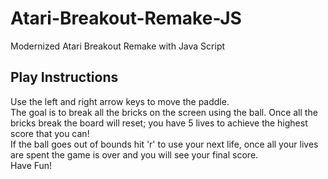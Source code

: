 # Atari-Breakout-Remake-JS
Modernized Atari Breakout Remake with Java Script

## Play Instructions
Use the left and right arrow keys to move the paddle. <br />The goal is to break all the bricks on the screen using the ball. 
Once all the bricks break the board will reset; you have 5 lives to achieve the highest score that you can!<br />
If the ball goes out of bounds hit 'r' to use your next life, once all your lives are spent the game is over and you will see your final score.<br />
Have Fun!
